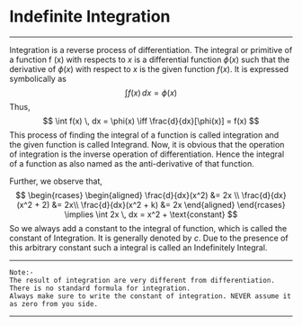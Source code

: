 # Indefinite Integration
---
Integration is a reverse process of differentiation. The integral or primitive of a function f (x) with respects to $x$ is a differential function $\phi(x)$ such that the derivative of $\phi(x)$ with respect to $x$ is the given function $f(x)$. It is expressed symbolically as 
$$\int f(x) \, dx = \phi(x)$$
Thus, 
$$
\int f(x) \, dx = \phi(x)  \iff \frac{d}{dx}[\phi(x)] = f(x)
$$
This process of finding the integral of a function is called integration and the given function is called Integrand. Now, it is obvious that the operation of integration is the inverse operation of differentiation. Hence the integral of a function as also named as the anti-derivative of that function.

Further, we observe that,
$$
\begin{rcases}
\begin{aligned}
\frac{d}{dx}(x^2) &= 2x \\
\frac{d}{dx}(x^2 + 2) &= 2x\\
\frac{d}{dx}(x^2 + k) &= 2x
\end{aligned}
\end{rcases} \implies \int 2x \, dx = x^2 + \text{constant} 
$$
So we always add a constant to the integral of function, which is called the constant of Integration. It is generally denoted by $c$. Due to the presence of this arbitrary constant such a integral is called an Indefinitely Integral.

---
```
Note:-
The result of integration are very different from differentiation. There is no standard formula for integration.
Always make sure to write the constant of integration. NEVER assume it as zero from you side.
```

---
